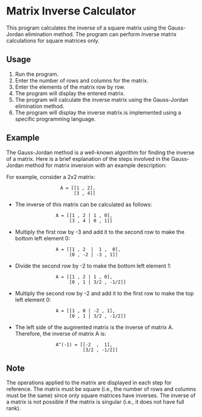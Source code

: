 # Matrix Inverse Calculator 

   This program calculates the inverse of a square matrix using the Gauss-Jordan elimination method. The program can perform inverse matrix calculations for square matrices only.

## Usage

   1. Run the program.
   2. Enter the number of rows and columns for the matrix.
   3. Enter the elements of the matrix row by row.
   4. The program will display the entered matrix.
   5. The program will calculate the inverse matrix using the Gauss-Jordan 
      elimination method.
   6. The program will display the inverse matrix.is implemented using a specific programming language.

## Example

  The Gauss-Jordan method is a well-known algorithm for finding the inverse of a matrix.
  Here is a brief explanation of the steps involved in the Gauss-Jordan method for matrix inversion with an example description:

   For example, consider a 2x2 matrix:

                        A = [[1 , 2],
                             [3 , 4]]

   * The inverse of this matrix can be calculated as follows:

                        A = [[1 , 2 | 1 , 0],
                             [3 , 4 | 0 , 1]]
   
   * Multiply the first row by -3 and add it to the second row to make the bottom left element 0:

                        A = [[1 , 2  |  1 ,  0],
                             [0 , -2 | -3 , 1]]
    
   * Divide the second row by -2 to make the bottom left element 1:

                        A = [[1 , 2 | 1 , 0],
                             [0 , 1 | 3/2 , -1/2]]

   * Multiply the second row by -2 and add it to the first row to make the top left element 0:

                        A = [[1 , 0 | -2 , 1],
                             [0 , 1 | 3/2 , -1/2]]

   * The left side of the augmented matrix is the inverse of matrix A. Therefore, the inverse of matrix A is:

                        A^(-1) = [[-2  ,  1],
                                  [3/2 , -1/2]]

## Note

   The operations applied to the matrix are displayed in each step for reference.
   The matrix must be square (i.e., the number of rows and columns must be the same) since only square matrices have inverses.
   The inverse of a matrix is not possible if the matrix is singular (i.e., it does not have full rank).